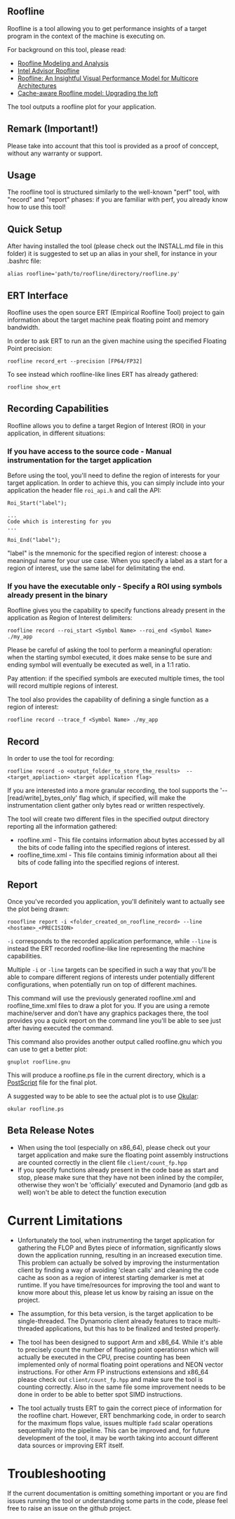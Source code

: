 ## Roofline

Roofline is a tool allowing you to get performance insights of a target program in the context of the machine is executing on.

For background on this tool, please read:

* [Roofline Modeling and Analysis](https://crd.lbl.gov/assets/Uploads/CS267-2019-Roofline-SWWilliams.pdf)
* [Intel Advisor Roofline](https://software.intel.com/en-us/articles/intel-advisor-roofline)
* [Roofline: An Insightful Visual Performance Model for Multicore Architectures](http://www.eng.auburn.edu/~vagrawal/COURSE/READING/ARCH/roofline%20An%20insightful%20performance%20model%20for%20Multicore.pdf)
* [Cache-aware Roofline model: Upgrading the loft](http://www.inesc-id.pt/ficheiros/publicacoes/9068.pdf)

The tool outputs a roofline plot for your application.


## Remark (Important!)

Please take into account that this tool is provided as a proof of conccept, without any warranty or support.


## Usage

The roofline tool is structured similarly to the well-known "perf" tool, with "record" and "report" phases:
if you are familiar with perf, you already know how to use this tool!

## Quick Setup
After having installed the tool (please check out the INSTALL.md file in this folder) it is suggested to set up an alias in your shell, for instance in your .bashrc file:

`alias roofline='path/to/roofline/directory/roofline.py'`


## ERT Interface

Roofline uses the open source ERT (Empirical Roofline Tool) project to gain information about the target machine peak floating point and memory bandwidth. 

In order to ask ERT to run an the given machine using the specified Floating Point precision:

`roofline record_ert --precision [FP64/FP32]`

To see instead which roofline-like lines ERT has already gathered:

`roofline show_ert`




## Recording Capabilities

Roofline allows you to define a target Region of Interest (ROI) in your application, in different situations:

### If you have access to the source code - Manual instrumentation for the target application

Before using the tool, you'll need to define the region of interests for your target application.
In order to achieve this, you can simply include into your application the header file `roi_api.h` and call the API:


```
Roi_Start("label");

...
Code which is interesting for you
...

Roi_End("label");

```

"label" is the mnemonic for the specified region of interest: choose a meaningul name for your use case.
When you specify a label as a start for a region of interest, use the same label for delimitating the end. 


### If you have the executable only - Specify a ROI using symbols already present in the binary

Roofline gives you the capability to specify functions already present in the application as Region of Interest delimiters:

`roofline record --roi_start <Symbol Name> --roi_end <Symbol Name> ./my_app`

Please be careful of asking the tool to perform a meaningful operation: when the starting symbol executed, it does make sense to be sure and ending symbol will eventually be executed as well, in a 1:1 ratio.

Pay attention: if the specified symbols are executed multiple times, the tool will record multiple regions of interest. 

The tool also provides the capability of defining a single function as a region of interest:

`roofline record --trace_f <Symbol Name> ./my_app`


## Record
In order to use the tool for recording:

`roofline record -o <output_folder_to_store_the_results>  -- <target_appliaction> <target application flag>`

If you are interested into a more granular recording, the tool supports the '--[read/write]_bytes_only' flag which, if specified, will make the instrumentation client gather only bytes read or written respectively.


The tool will create two different files in the specified output directory reporting all the information gathered:

* roofline.xml - This file contains information about bytes accessed by all the bits of code falling into the specified regions of interest.
* roofline_time.xml - This file contains timinig information about all thei bits of code falling into the specified regions of interest.


## Report

Once you've recorded you application, you'll definitely want to actually see the plot being drawn:

`rooofline report -i <folder_created_on_roofline_record> --line <hostame>_<PRECISION>`

`-i` corresponds to the recorded application performance, while `--line` is instead the ERT recorded roofline-like line representing the machine capabilities.

Multiple `-i` or `-line` targets can be specified in such a way that you'll be able to compare different regions of interests under potentially different configurations, when potentially run on top of different machines.

This command will use the previously generated roofline.xml and roofline_time.xml files to draw a plot for you.
If you are using a remote machine/server and don't have any graphics packages there, the tool provides you a quick report on the command line you'll be able to see just after having executed the command.

This command also provides another output called roofline.gnu which you can use to get a better plot:


`gnuplot roofline.gnu`

This will produce a roofline.ps file in the current directory, which is a [PostScript](https://en.wikipedia.org/wiki/PostScript) file for the final plot.


A suggested way to be able to see the actual plot is to use [Okular](https://okular.kde.org/):

`okular roofline.ps`



## Beta Release Notes

* When using the tool (especially on x86_64), please check out your target application and make sure the floating point assembly instructions are counted correctly in the client file `client/count_fp.hpp`
* If you specify functions already present in the code base as start and stop, please make sure that they have not been inlined by the compiler, otherwise they won't be 'officially' executed and Dynamorio (and gdb as well) won't be able to detect the function execution


# Current Limitations

* Unfortunately the tool, when instrumenting the target application for gathering the FLOP and Bytes piece of information, significantly slows down the application running, resulting in an increased execution time.
This problem can actually be solved by improving the insturmentation client by finding a way of avoiding 'clean calls' and cleaning the code cache as soon as a region of interest starting demarker is met at runtime.
If you have time/resources for improving the tool and want to know more about this, please let us know by raising an issue on the project.

* The assumption, for this beta version, is the target application to be single-threaded. The Dynamorio client already features to trace multi-threaded applications, but this has to be finalized and tested properly.

* The tool has been designed to support Arm and x86_64. While it's able to precisely count the number of floating point operationsn which will actually be executed in the CPU, precise counting has been implemented only of normal floating point operations and NEON vector instructions.
For other Arm FP instructions extensions and x86_64 please check out `client/count_fp.hpp` and make sure the tool is counting correctly. Also in the same file some improvement needs to be done in order to be able to better spot SIMD instructions.


* The tool actually trusts ERT to gain the correct piece of information for the roofline chart. However, ERT benchmarking code, in order to search for the maximum flops value, issues multiple `fadd` scalar operations sequentially into the pipeline. This can be improved and, for future development of the tool, it may be worth taking into account different data sources or improving ERT itself.



# Troubleshooting 

If the current documentation is omitting something important or you are find issues running the tool or understanding some parts in the code, please feel free to raise an issue on the github project.

